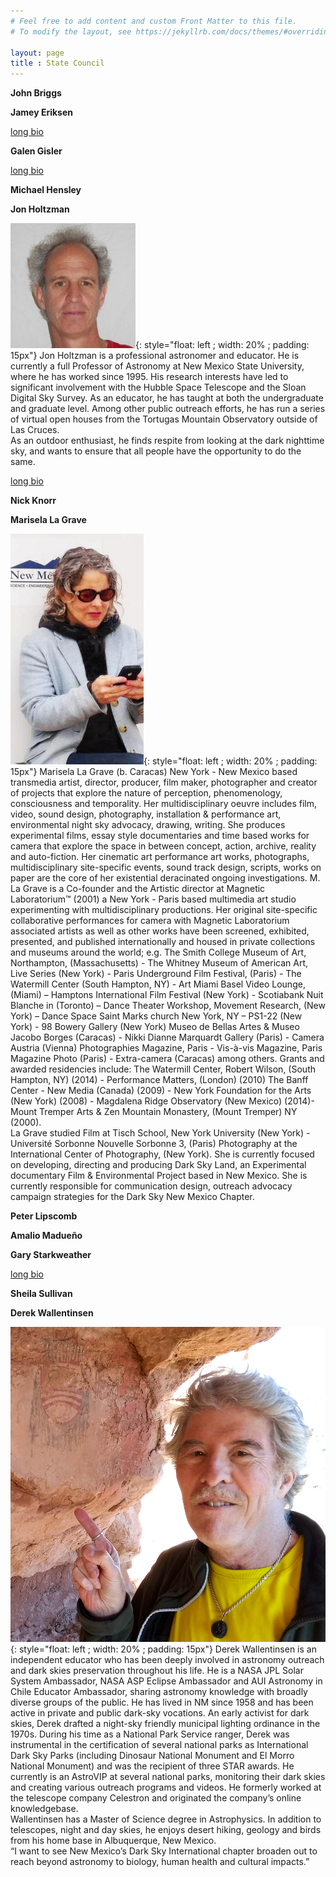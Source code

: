 ```yaml
---
# Feel free to add content and custom Front Matter to this file.
# To modify the layout, see https://jekyllrb.com/docs/themes/#overriding-theme-defaults

layout: page
title : State Council
---
```


**John Briggs**

**Jamey Eriksen**

[long bio](bios#Eriksen)

**Galen Gisler**

[long bio](bios#Gisler)

**Michael Hensley**

**Jon Holtzman**

![image](holtz.jpg){: style="float: left ; width: 20% ; padding: 15px"}
Jon Holtzman is a professional astronomer and educator. He is currently a full 
Professor of Astronomy at New Mexico State University, where he has worked
since 1995. His research interests have led to significant involvement with 
the Hubble Space Telescope and the Sloan Digital Sky Survey. As an educator,
he has taught at both the undergraduate and graduate level. Among other public
outreach efforts, he has run a series of virtual open houses from the 
Tortugas Mountain Observatory outside of Las Cruces.  
As an outdoor enthusiast, he finds respite from looking at the dark nighttime
sky, and wants to ensure that all people have the opportunity to do the same.

[long bio](bios#Holtzman)

**Nick Knorr**

**Marisela La Grave**

![image](marisela.jpeg){: style="float: left ; width: 20% ; padding: 15px"}
Marisela La Grave (b. Caracas) New York - New Mexico based transmedia artist, director, producer, film maker, photographer and creator of projects that explore the nature of perception, phenomenology, consciousness and temporality. Her multidisciplinary oeuvre includes film, video, sound design, photography, installation & performance art, environmental night sky advocacy, drawing, writing. She produces experimental films, essay style documentaries and time based works for camera that explore the space in between concept, action, archive, reality and auto-fiction. Her cinematic art performance art works, photographs, multidisciplinary site-specific events, sound track design, scripts, works on paper are the core of her existential deracinated ongoing investigations.  M. La Grave  is a  Co-founder and the Artistic director at Magnetic Laboratorium™ (2001) a New York - Paris  based multimedia art studio experimenting with multidisciplinary productions. Her original site-specific collaborative performances for camera with Magnetic Laboratorium associated artists as well as other works have been screened, exhibited, presented, and published internationally and housed in private collections and museums around the world; e.g. The Smith College Museum of Art, Northampton, (Massachusetts) - The Whitney Museum of American Art, Live Series (New York) - Paris Underground Film Festival, (Paris) - The Watermill Center (South Hampton, NY) -  Art Miami Basel Video Lounge, (Miami)  – Hamptons International Film Festival (New York) - Scotiabank Nuit Blanche in (Toronto) –  Dance Theater Workshop, Movement Research, (New York) – Dance Space Saint Marks church New York, NY – PS1-22 (New York) - 98 Bowery Gallery (New York) Museo de Bellas Artes & Museo Jacobo Borges (Caracas) - Nikki Dianne Marquardt Gallery (Paris) - Camera Austria (Vienna) Photographies Magazine, Paris - Vis-à-vis Magazine, Paris Magazine Photo (Paris) - Extra-camera (Caracas) among others. Grants and awarded residencies  include: The Watermill Center, Robert Wilson, (South Hampton, NY) (2014) - Performance Matters, (London) (2010) The Banff Center - New Media (Canada) (2009) - New York Foundation for the Arts (New York) (2008) - Magdalena Ridge Observatory (New Mexico) (2014)- Mount Tremper Arts & Zen Mountain Monastery, (Mount Tremper) NY (2000).   
La Grave studied Film at Tisch School, New York University (New York) - Université Sorbonne Nouvelle Sorbonne 3, (Paris) Photography at the International Center of Photography, (New York). She is currently focused on developing, directing and producing Dark Sky Land, an Experimental documentary Film & Environmental Project based in New Mexico. She is currently responsible for communication design, outreach advocacy campaign strategies for the Dark Sky New Mexico Chapter. 


**Peter Lipscomb**

**Amalio Madueño**

**Gary Starkweather**

[long bio](bios#Starkweather)

**Sheila Sullivan**

**Derek Wallentinsen**  

![image](wallentinsen.jpg){: style="float: left ; width: 20% ; padding: 15px"}
Derek Wallentinsen is an independent educator who has been deeply involved in
astronomy outreach and dark skies preservation throughout his life. He is a NASA
JPL Solar System Ambassador, NASA ASP Eclipse Ambassador and AUI Astronomy
in Chile Educator Ambassador, sharing astronomy knowledge with broadly diverse
groups of the public. He has lived in NM since 1958 and has been active in private
and public dark-sky vocations. An early activist for dark skies, Derek drafted a
night-sky friendly municipal lighting ordinance in the 1970s. During his time as a
National Park Service ranger, Derek was instrumental in the certification of
several national parks as International Dark Sky Parks (including Dinosaur
National Monument and El Morro National Monument) and was the recipient of
three STAR awards. He currently is an AstroVIP at several national parks,
monitoring their dark skies and creating various outreach programs and videos.
He formerly worked at the telescope company Celestron and originated the
company’s online knowledgebase.  
Wallentinsen has a Master of Science degree in Astrophysics. In addition to
telescopes, night and day skies, he enjoys desert hiking, geology and birds from
his home base in Albuquerque, New Mexico.  
“I want to see New Mexico’s Dark Sky International chapter broaden out to reach
beyond astronomy to biology, human health and cultural impacts.”


